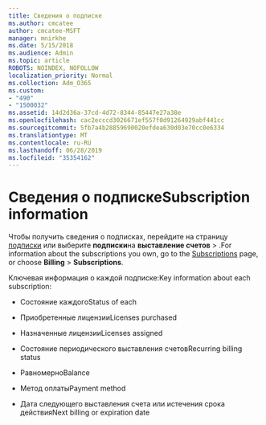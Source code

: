 ```yaml
---
title: Сведения о подписке
ms.author: cmcatee
author: cmcatee-MSFT
manager: mnirkhe
ms.date: 5/15/2018
ms.audience: Admin
ms.topic: article
ROBOTS: NOINDEX, NOFOLLOW
localization_priority: Normal
ms.collection: Adm_O365
ms.custom:
- "490"
- "1500032"
ms.assetid: 14d2d36a-37cd-4d72-8344-85447e27a38e
ms.openlocfilehash: cac2ecccd3026671ef557f0d91264929abf441cc
ms.sourcegitcommit: 5fb7a4b28859690020efdea630d03e70cc0e6334
ms.translationtype: MT
ms.contentlocale: ru-RU
ms.lasthandoff: 06/28/2019
ms.locfileid: "35354162"
---
```

# <a name="subscription-information"></a><span data-ttu-id="7b8e0-102">Сведения о подписке</span><span class="sxs-lookup"><span data-stu-id="7b8e0-102">Subscription information</span></span>

<span data-ttu-id="7b8e0-103">Чтобы получить сведения о подписках, перейдите на страницу [подписки](https://go.microsoft.com/fwlink/p/?linkid=842054) или выберите **подписки**на **выставление счетов** \> .</span><span class="sxs-lookup"><span data-stu-id="7b8e0-103">For information about the subscriptions you own, go to the [Subscriptions](https://go.microsoft.com/fwlink/p/?linkid=842054) page, or choose **Billing** \> **Subscriptions**.</span></span>
  
<span data-ttu-id="7b8e0-104">Ключевая информация о каждой подписке:</span><span class="sxs-lookup"><span data-stu-id="7b8e0-104">Key information about each subscription:</span></span>
  
- <span data-ttu-id="7b8e0-105">Состояние каждого</span><span class="sxs-lookup"><span data-stu-id="7b8e0-105">Status of each</span></span>

- <span data-ttu-id="7b8e0-106">Приобретенные лицензии</span><span class="sxs-lookup"><span data-stu-id="7b8e0-106">Licenses purchased</span></span>

- <span data-ttu-id="7b8e0-107">Назначенные лицензии</span><span class="sxs-lookup"><span data-stu-id="7b8e0-107">Licenses assigned</span></span>

- <span data-ttu-id="7b8e0-108">Состояние периодического выставления счетов</span><span class="sxs-lookup"><span data-stu-id="7b8e0-108">Recurring billing status</span></span>

- <span data-ttu-id="7b8e0-109">Равномерно</span><span class="sxs-lookup"><span data-stu-id="7b8e0-109">Balance</span></span>

- <span data-ttu-id="7b8e0-110">Метод оплаты</span><span class="sxs-lookup"><span data-stu-id="7b8e0-110">Payment method</span></span>

- <span data-ttu-id="7b8e0-111">Дата следующего выставления счета или истечения срока действия</span><span class="sxs-lookup"><span data-stu-id="7b8e0-111">Next billing or expiration date</span></span>
